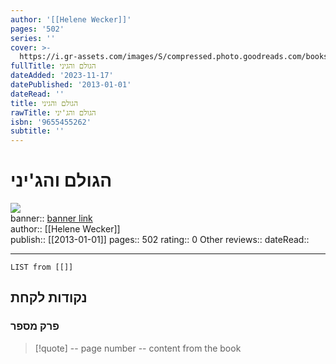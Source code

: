 ```yaml
---
author: '[[Helene Wecker]]'
pages: '502'
series: ''
cover: >-
  https://i.gr-assets.com/images/S/compressed.photo.goodreads.com/books/1383545699l/18751562.jpg
fullTitle: הגולם והגיני
dateAdded: '2023-11-17'
datePublished: '2013-01-01'
dateRead: ''
title: הגולם והגיני
rawTitle: הגולם והג'יני
isbn: '9655455262'
subtitle: ''
---
```

# הגולם והג&#39;יני

![](https:&#x2F;&#x2F;i.gr-assets.com&#x2F;images&#x2F;S&#x2F;compressed.photo.goodreads.com&#x2F;books&#x2F;1383545699l&#x2F;18751562.jpg)  
banner:: [banner link](https:&#x2F;&#x2F;i.gr-assets.com&#x2F;images&#x2F;S&#x2F;compressed.photo.goodreads.com&#x2F;books&#x2F;1383545699l&#x2F;18751562.jpg)  
author:: [[Helene Wecker]]  
publish:: [[2013-01-01]]
pages:: 502
rating:: 0 
Other reviews:: 
dateRead:: 

<hr  style="clear:both"/>



```dataview
LIST from [[]]
```

## נקודות לקחת 

### פרק מספר
> [!quote] -- page number -- 
>  content from the book




```